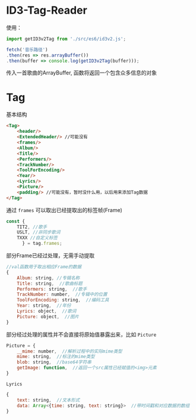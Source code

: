 # ID3-Tag-Reader


使用：
```js
import getID3v2Tag from './src/es6/id3v2.js';

fetch('音乐路径')
.then(res => res.arrayBuffer())
.then(buffer => console.log(getID3v2Tag(buffer)));
```
传入一首歌曲的ArrayBuffer, 函数将返回一个包含众多信息的对象



# Tag

基本结构

```html
<Tag>
    <header/>
    <ExtendedHeader/> //可能没有
    <frames/>
    <Album/>
    <Title/>
    <Performers/>
    <TrackNumber/>
    <ToolForEncoding/>
    <Year/>
    <Lyrics/>
    <Picture/>
    <padding/> //可能没有，暂时没什么用，以后用来添加Tag数据
</Tag>
```



通过 `frames` 可以取出已经提取出的标签帧(Frame)

```js
const {
    TIT2, //歌手
    USLT, //非同步歌词
    TXXX //自定义标签
      } = tag.frames;
```



部分Frame已经过处理，无需手动提取

```js
//val函数用于取出相应Frame的数据
{
    Album: string, //专辑名称
    Title: string,  //歌曲标题
    Performers: string,  //歌手
    TrackNumber: number,  //专辑中的位置
    ToolForEncoding: string,  //编码工具
    Year: string,  //年份
    Lyrics: object,  //歌词
    Picture: object,  //图片
}
```



部分经过处理的属性并不会直接将原始值暴露出来，比如 `Picture` 

```js
Picture = {
    __mime: number,  //解析过程中的实际mime类型
    mime: string,  //标注的mime类型
    blob: string,  //base64字符串
    getImage: function,  //返回一个src属性已经赋值的<img>元素
}
```



`Lyrics`  

```js
{
    text: string,  //文本形式
    data: Array<{time: string, text: string}>  //带时间戳和对应数据的数组
}
```



